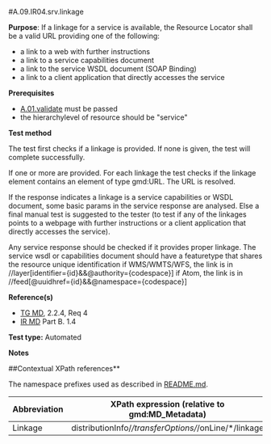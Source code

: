 #A.09.IR04.srv.linkage

**Purpose**: If a linkage for a service is available, the Resource Locator shall be a
valid URL providing one of the following:
* a link to a web with further instructions
* a link to a service capabilities document
* a link to the service WSDL document (SOAP Binding)
* a link to a client application that directly accesses the service

**Prerequisites**
* [A.01.validate](A.01.validate.md) must be passed
* the hierarchylevel of resource should be "service" 

**Test method**

The test first checks if a linkage is provided. If none is given, the test will complete successfully.

If one or more are provided. For each linkage the test checks if the linkage element contains an element of type gmd:URL.
The URL is resolved.

If the response indicates a linkage is a service capabilities or WSDL document, some basic params in the service response are analysed. Else a final manual test is suggested to the tester (to test if any of the linkages points to a webpage with further instructions or a client application that directly accesses the service).

Any service response should be checked if it provides proper linkage. The service wsdl or capabilities document should have a featuretype that shares the resource unique identification
if WMS/WMTS/WFS, the link is in //layer[identifier={id}&&@authority={codespace}] if Atom, the link is in //feed[@uuidhref={id}&&@namespace={codespace}] 

**Reference(s)**	 

* [TG MD](./README.md#ref_TG_MD), 2.2.4, Req 4
* [IR MD](README.md#ref_IR_MD) Part B. 1.4

**Test type:** Automated

**Notes**

##Contextual XPath references**

The namespace prefixes used as described in [README.md](./README.md#namespaces).

Abbreviation                                   |  XPath expression (relative to gmd:MD_Metadata)
-----------------------------------------------| -------------------------------------------------------------------------
<a name="linkage"></a> Linkage   | distributionInfo/*/transferOptions/*/onLine/*/linkage
